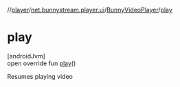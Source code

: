 //[player](../../../index.md)/[net.bunnystream.player.ui](../index.md)/[BunnyVideoPlayer](index.md)/[play](play.md)

# play

[androidJvm]\
open override fun [play](play.md)()

Resumes playing video
